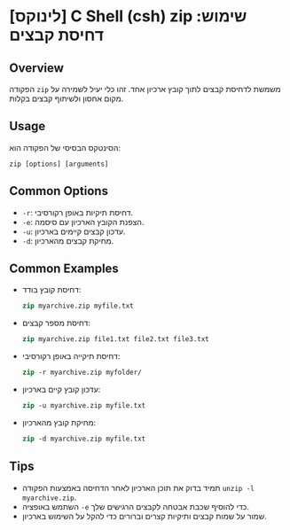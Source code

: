 # [לינוקס] C Shell (csh) zip שימוש: דחיסת קבצים

## Overview
הפקודה `zip` משמשת לדחיסת קבצים לתוך קובץ ארכיון אחד. זהו כלי יעיל לשמירה על מקום אחסון ולשיתוף קבצים בקלות.

## Usage
הסינטקס הבסיסי של הפקודה הוא:
```
zip [options] [arguments]
```

## Common Options
- `-r`: דחיסת תיקיות באופן רקורסיבי.
- `-e`: הצפנת הקובץ הארכיון עם סיסמה.
- `-u`: עדכון קבצים קיימים בארכיון.
- `-d`: מחיקת קבצים מהארכיון.

## Common Examples
- דחיסת קובץ בודד:
  ```csh
  zip myarchive.zip myfile.txt
  ```

- דחיסת מספר קבצים:
  ```csh
  zip myarchive.zip file1.txt file2.txt file3.txt
  ```

- דחיסת תיקייה באופן רקורסיבי:
  ```csh
  zip -r myarchive.zip myfolder/
  ```

- עדכון קובץ קיים בארכיון:
  ```csh
  zip -u myarchive.zip myfile.txt
  ```

- מחיקת קובץ מהארכיון:
  ```csh
  zip -d myarchive.zip myfile.txt
  ```

## Tips
- תמיד בדוק את תוכן הארכיון לאחר הדחיסה באמצעות הפקודה `unzip -l myarchive.zip`.
- השתמש באופציה `-e` כדי להוסיף שכבת אבטחה לקבצים הרגישים שלך.
- שמור על שמות קבצים ותיקיות קצרים וברורים כדי להקל על השימוש בארכיון.